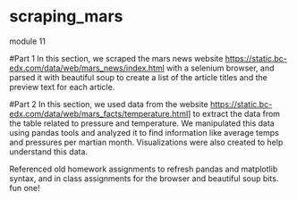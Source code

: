 # scraping_mars
module 11

#Part 1
In this section, we scraped the mars news website https://static.bc-edx.com/data/web/mars_news/index.html with a selenium browser, and parsed it with beautiful soup to create a list of the article titles and the preview text for each article.

#Part 2
In this section, we used data from the website https://static.bc-edx.com/data/web/mars_facts/temperature.html] to extract the data from the table related to pressure and temperature. We manipulated this data using pandas tools and analyzed it to find information like average temps and pressures per martian month. Visualizations were also created to help understand this data. 

Referenced old homework assignments to refresh pandas and matplotlib syntax, and in class assignments for the browser and beautiful soup bits. fun one!
